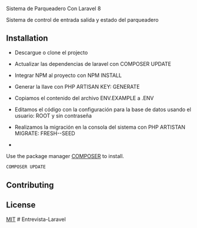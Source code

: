 Sistema de Parqueadero Con Laravel 8

Sistema de control de entrada salida y estado del parqueadero

## Installation

* Descargue o clone el projecto

* Actualizar las dependencias de laravel con COMPOSER UPDATE

* Integrar NPM al proyecto con NPM INSTALL

* Generar la llave con PHP ARTISAN KEY: GENERATE

* Copiamos el contenido del archivo ENV.EXAMPLE a .ENV

* Editamos el código con la configuración para la base de datos usando el usuario: ROOT y sin contraseña

* Realizamos la migración en la consola del sistema con PHP ARTISTAN MIGRATE: FRESH--SEED

* 

Use the package manager [COMPOSER](https://getcomposer.org/) to install.

```bash
COMPOSER UPDATE
```



## Contributing


## License
[MIT](https://choosealicense.com/licenses/mit/)
#   E n t r e v i s t a - L a r a v e l  
 